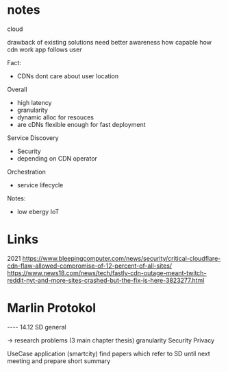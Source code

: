# notes
cloud

drawback of existing solutions
need better awareness how capable how cdn work
app follows user



Fact:
- CDNs dont care about user location

Overall
- high latency
- granularity
- dynamic alloc for resouces
- are cDNs flexible enough for fast deployment

Service Discovery
- Security
- depending on CDN operator


Orchestration
- service lifecycle

Notes:
- low ebergy IoT


# Links
2021
https://www.bleepingcomputer.com/news/security/critical-cloudflare-cdn-flaw-allowed-compromise-of-12-percent-of-all-sites/
https://www.news18.com/news/tech/fastly-cdn-outage-meant-twitch-reddit-nyt-and-more-sites-crashed-but-the-fix-is-here-3823277.html

# Marlin Protokol

---- 14.12
SD general

-> research problems (3 main chapter thesis)
granularity 
Security
Privacy

UseCase application (smartcity)
find papers which refer to SD until next meeting and prepare short summary
